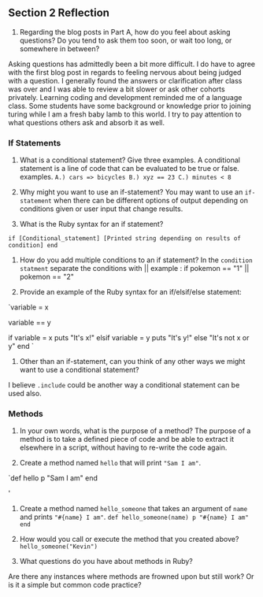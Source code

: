 ## Section 2 Reflection

1. Regarding the blog posts in Part A, how do you feel about asking questions? Do you tend to ask them too soon, or wait too long, or somewhere in between?

Asking questions has admittedly been a bit more difficult. I do have to agree with the first blog post in regards to feeling nervous about being judged with a question. I generally found the answers or clarification after class was over and I was able to review a bit slower or ask other cohorts privately. Learning coding and development reminded me of a language class. Some students have some background or knowledge prior to joining turing while I am a fresh baby lamb to this world. I try to pay attention to what questions others ask and absorb it as well.

### If Statements

1. What is a conditional statement? Give three examples.
A conditional statement is a line of code that can be evaluated to be true or false.
examples.
`A.) cars => bicycles
B.) xyz == 23
C.) minutes < 8 `

1. Why might you want to use an if-statement?
You may want to use an `if-statement` when there can be different options of output depending on conditions given or user input that change results.

1. What is the Ruby syntax for an if statement?

`if [Conditional_statement]
  [Printed string depending on results of condition]
end`

1. How do you add multiple conditions to an if statement?
In the `condition statment` separate the conditions with ||
example : if pokemon == "1" || pokemon == "2"

1. Provide an example of the Ruby syntax for an if/elsif/else statement:

`variable = x

variable == y

if variable = x
  puts "It's x!"
elsif variable = y
  puts "It's y!"
else
  "It's not x or y"
end
  `






1. Other than an if-statement, can you think of any other ways we might want to use a conditional statement?

I believe `.include` could be another way a conditional statement can be used also.
### Methods

1. In your own words, what is the purpose of a method?
The purpose of a method is to take a defined piece of code and be able to extract it elsewhere in a script, without having to re-write the code again.

1. Create a method named `hello` that will print `"Sam I am"`.

`def hello
  p "Sam I am"
end

'  



1. Create a method named `hello_someone` that takes an argument of `name` and prints `"#{name} I am"`.
`def hello_someone(name)
  p "#{name} I am"
end
`
1. How would you call or execute the method that you created above?
`hello_someone("Kevin")`

1. What questions do you have about methods in Ruby?

Are there any instances where methods are frowned upon but still work? Or is it a simple but common code practice?
